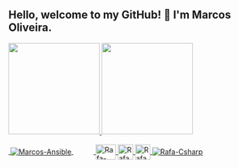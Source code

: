 ## Hello, welcome to my GitHub! 👋 I'm Marcos Oliveira.
<div>
     <a href="https://github.com/MarcOliveiraPT">
     <img height="180em" src="https://github-readme-stats.vercel.app/api?username=MarcOliveiraPT&show_icons=true&theme=dark&include_all_commits=true&count_private=true"[>
     <img height="180em" src="https://github-readme-stats.vercel.app/api/top-langs/?username-MarcOliveiraPT&layout=compact&langs_count=16&theme=dark"/>
</div>
       
<div style="display: inline_block"><br>
<img align="center" alt-"Marcos-AWS" height-"30" width-"40" src-"https://raw.githubusercontent.com/devicons/devicon/ca28c779441053191ff11710fe24a9e6c23690d6/icons/amazonwebservices/amazonwebservices-original-wordmark.svg">
<img align="center" alt="Marcos-Ansible" height-"30" width-"40" src-"">
<img align="center" alt-"Rafa-React" height-"30" width="40" src-"">
<img align="center" alt="Rafa-HTML" height="30" width="40" src="">
<img align="center" alt="Rafa-CSS" height="30" width-"40" src-"">
<img align="center" alt="Rafa-Python" height="30" width-"40" src="">
<img align="center" alt="Rafa-Csharp" height-"30" width-"40" src="">
</div>

##

